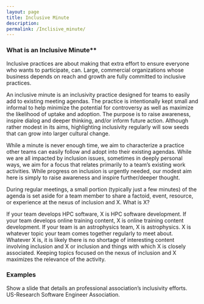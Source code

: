 ```yaml
---
layout: page
title: Inclusive Minute
description:
permalink: /Inclisive_minute/
---
```



### What is an Inclusive Minute** 

Inclusive practices are about making that extra effort to ensure everyone who wants to participate, can. Large, commercial organizations whose business depends on reach and growth are fully committed to inclusive practices.

An inclusive minute  is an inclusivity practice designed for teams to easily add to existing meeting agendas. The practice is intentionally kept small and informal to help minimize the potential for controversy as well as maximize the likelihood of uptake and adoption. The purpose is to raise awareness, inspire dialog and deeper thinking, and/or inform future action. Although rather modest in its aims, highlighting inclusivity regularly will sow seeds that can grow into larger cultural change.

While a minute is never enough time, we aim to characterize a practice other teams can easily follow and adopt into their existing agendas. While we are all impacted by inclusion issues, sometimes in deeply personal ways, we aim for a focus that relates primarily to a team’s existing work activities. While progress on inclusion is urgently needed, our modest aim here is simply to raise awareness and inspire further/deeper thought.

During regular meetings, a small portion (typically just a few minutes) of the agenda is set aside for a team member to share a factoid, event, resource, or experience at the nexus of inclusion and X. What is X?

If your team develops HPC software, X is HPC software development.
If your team develops online training content, X is online training content development.
If your team is an astrophysics team, X is astrophysics.
X is whatever topic your team comes together regularly to meet about. Whatever X is, it is likely there is no shortage of interesting content involving inclusion and X or inclusion and things with which X is closely associated. Keeping topics focused on the nexus of inclusion and X maximizes the relevance of the activity.

### Examples 

Show a slide that details an professional association’s inclusivity efforts.
US-Research Software Engineer Association. 




